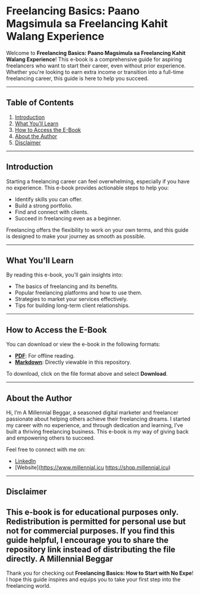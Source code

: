 # Freelancing Basics: Paano Magsimula sa Freelancing Kahit Walang Experience

Welcome to **Freelancing Basics: Paano Magsimula sa Freelancing Kahit Walang Experience**! This e-book is a comprehensive guide for aspiring freelancers who want to start their career, even without prior experience. Whether you're looking to earn extra income or transition into a full-time freelancing career, this guide is here to help you succeed.

---

## Table of Contents
1. [Introduction](#introduction)
2. [What You'll Learn](#what-youll-learn)
3. [How to Access the E-Book](#how-to-access-the-e-book)
4. [About the Author](#about-the-author)
5. [Disclaimer](#disclaimer)

---

## Introduction
Starting a freelancing career can feel overwhelming, especially if you have no experience. This e-book provides actionable steps to help you:
- Identify skills you can offer.
- Build a strong portfolio.
- Find and connect with clients.
- Succeed in freelancing even as a beginner.

Freelancing offers the flexibility to work on your own terms, and this guide is designed to make your journey as smooth as possible.

---

## What You'll Learn
By reading this e-book, you'll gain insights into:
- The basics of freelancing and its benefits.
- Popular freelancing platforms and how to use them.
- Strategies to market your services effectively.
- Tips for building long-term client relationships.

---

## How to Access the E-Book
You can download or view the e-book in the following formats:
- **[PDF](https://drive.google.com/file/d/19TmUvlnxSQQWZJBNBULb1gIJMtYrnr0A/view?usp=drivesdk)**: For offline reading.
- **[Markdown](link-to-markdown)**: Directly viewable in this repository.

To download, click on the file format above and select **Download**.

---

## About the Author
Hi, I’m A Millennial Beggar, a seasoned digital marketer and freelancer passionate about helping others achieve their freelancing dreams. I started my career with no experience, and through dedication and learning, I’ve built a thriving freelancing business. This e-book is my way of giving back and empowering others to succeed.

Feel free to connect with me on:
- [LinkedIn](your-linkedin-profile-url)
- [Website](https://www.millennial.icu https://shop.millennial.icu)

---

## Disclaimer
This e-book is for educational purposes only. Redistribution is permitted for personal use but not for commercial purposes. If you find this guide helpful, I encourage you to share the repository link instead of distributing the file directly.
A Millennial Beggar 
---

Thank you for checking out **Freelancing Basics: How to Start with No Expe**! I hope this guide inspires and equips you to take your first step into the freelancing world.
